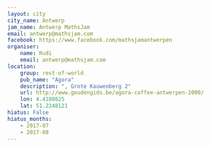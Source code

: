 ```yaml
---
layout: city                                           
city_name: Antwerp                                                               
jam_name: Antwerp MathsJam
email: antwerp@mathsjam.com
facebook: https://www.facebook.com/mathsjamantwerpen
organiser:
    name: Rudi
    email: antwerp@mathsjam.com
location:
    group: rest-of-world
    pub_name: "Agora"
    description: ", Grote Kauwenberg 2"
    url: http://www.goudengids.be/agora-caffee-antwerpen-2000/
    lon: 4.4180825
    lat: 51.2248121
hiatus: False
hiatus_months:
    - 2017-07
    - 2017-08
---
```

